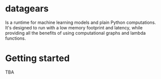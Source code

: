 # datagears

Is a runtime for machine learning models and plain Python computations. It's designed to run with a low memory footprint and latency, while providing all the benefits of using computational graphs and lambda functions.

# Getting started

TBA
